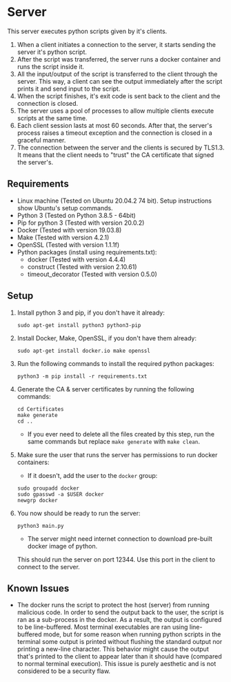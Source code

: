 # Server

This server executes python scripts given by it's clients.

1. When a client initiates a connection to the server, it starts sending the server it's python script.
2. After the script was transferred, the server runs a docker container and runs the script inside it.
3. All the input/output of the script is transferred to the client through the server. This way, a client can see the output immediately after the script prints it and send input to the script.
4. When the script finishes, it's exit code is sent back to the client and the connection is closed.
5. The server uses a pool of processes to allow multiple clients execute scripts at the same time.
6. Each client session lasts at most 60 seconds. After that, the server's process raises a timeout exception and the connection is closed in a graceful manner.
7. The connection between the server and the clients is secured by TLS1.3. It means that the client needs to "trust" the CA certificate that signed the server's.

## Requirements

* Linux machine (Tested on Ubuntu 20.04.2 74 bit). Setup instructions show Ubuntu's setup commands.
* Python 3 (Tested on Python 3.8.5 - 64bit)
* Pip for python 3 (Tested with version 20.0.2)
* Docker (Tested with version 19.03.8)
* Make (Tested with version 4.2.1)
* OpenSSL (Tested with version 1.1.1f)
* Python packages (install using requirements.txt):
  * docker (Tested with version 4.4.4)
  * construct (Tested with version 2.10.61)
  * timeout_decorator (Tested with version 0.5.0)

## Setup

1. Install python 3 and pip, if you don't have it already:

   ```batch
   sudo apt-get install python3 python3-pip
   ```

2. Install Docker, Make, OpenSSL, if you don't have them already:

   ```batch
   sudo apt-get install docker.io make openssl
   ```

3. Run the following commands to install the required python packages:

   ```batch
   python3 -m pip install -r requirements.txt
   ```

4. Generate the CA & server certificates by running the following commands:

   ```batch
   cd Certificates
   make generate
   cd ..
   ```

   * If you ever need to delete all the files created by this step, run the same commands but replace `make generate` with `make clean`.

5. Make sure the user that runs the server has permissions to run docker containers:

   * If it doesn't, add the user to the `docker` group:

   ```batch
   sudo groupadd docker
   sudo gpasswd -a $USER docker
   newgrp docker
   ```

6. You now should be ready to run the server:

   ```batch
   python3 main.py
   ```

   * The server might need internet connection to download pre-built docker image of python.

   This should run the server on port 12344. Use this port in the client to connect to the server.

## Known Issues

* The docker runs the script to protect the host (server) from running malicious code. In order to send the output back to the user, the script is ran as a sub-process in the docker. As a result, the output is configured to be line-buffered. Most terminal executables are ran using line-buffered mode, but for some reason when running python scripts in the terminal some output is printed without flushing the standard output nor printing a new-line character. This behavior might cause the output that's printed to the client to appear later than it should have (compared to normal terminal execution). This issue is purely aesthetic and is not considered to be a security flaw.
